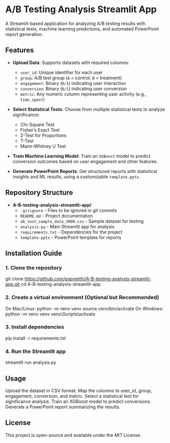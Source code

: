 # A/B Testing Analysis Streamlit App  

A Streamlit-based application for analyzing A/B testing results with statistical tests, machine learning predictions, and automated PowerPoint report generation.  

## Features  

- **Upload Data**: Supports datasets with required columns:  
  - `user_id`: Unique identifier for each user  
  - `group`: A/B test group (`A` = control, `B` = treatment)  
  - `engagement`: Binary (`0/1`) indicating user interaction  
  - `conversion`: Binary (`0/1`) indicating user conversion  
  - `metric`: Any numeric column representing user activity (e.g., `time_spent`)  

- **Select Statistical Tests**: Choose from multiple statistical tests to analyze significance:  
  - Chi-Square Test  
  - Fisher’s Exact Test  
  - Z-Test for Proportions  
  - T-Test  
  - Mann-Whitney U Test  

- **Train Machine Learning Model**: Train an `XGBoost` model to predict conversion outcomes based on user engagement and other features.  

- **Generate PowerPoint Reports**: Get structured reports with statistical insights and ML results, using a customizable `template.pptx`.  

## Repository Structure

- **A-B-testing-analysis-streamlit-app/**
  - `.gitignore` - Files to be ignored in git commits
  - `README.md` - Project documentation
  - `ab_test_sample_data_3000.csv` - Sample dataset for testing
  - `analysis.py` - Main Streamlit app for analysis
  - `requirements.txt` - Dependencies for the project
  - `template.pptx` - PowerPoint template for reports

## Installation Guide

### 1. Clone the repository

git clone https://github.com/pspreethi/A-B-testing-analysis-streamlit-app.git
cd A-B-testing-analysis-streamlit-app

### 2. Create a virtual environment (Optional but Recommended)
On Mac/Linux:
python -m venv venv
source venv/bin/activate
On Windows:
python -m venv venv
venv\Scripts\activate

### 3. Install dependencies

pip install -r requirements.txt

### 4. Run the Streamlit app

streamlit run analysis.py

## Usage

Upload the dataset in CSV format.
Map the columns to user_id, group, engagement, conversion, and metric.
Select a statistical test for significance analysis.
Train an XGBoost model to predict conversions.
Generate a PowerPoint report summarizing the results.

## License
This project is open-source and available under the MIT License.

